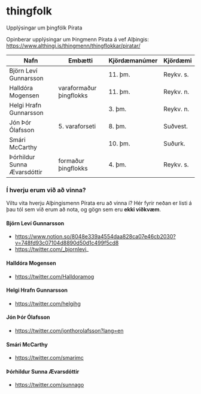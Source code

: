 # thingfolk
Upplýsingar um þingfólk Pírata


Opinberar upplýsingar um Þingmenn Pírata á vef Alþingis:
https://www.althingi.is/thingmenn/thingflokkar/piratar/



| Nafn | Embætti | Kjördæmanúmer | Kjördæmi |
|-|-|-|-|
|Björn Leví Gunnarsson | |		11. þm.	| Reykv. s.|
|Halldóra Mogensen|	varaformaður þingflokks | 11. þm.| Reykv. n.|
|Helgi Hrafn Gunnarsson | |	 3. þm. | Reykv. n.|
|Jón Þór Ólafsson|	5. varaforseti | 8. þm. | Suðvest.|
|Smári McCarthy| |10. þm. | Suðurk.|
|Þórhildur Sunna Ævarsdóttir|	formaður þingflokks | 4. þm. | Reykv. s.|


### Í hverju erum við að vinna?
Viltu vita hverju Alþingismenn Pírata eru að vinna í?
Hér fyrir neðan er listi á þau tól sem við erum að nota, og gögn sem eru **ekki viðkvæm**.

#### Björn Leví Gunnarsson
* https://www.notion.so/8048e339a4554daa828ca07e46cb2030?v=748fd93c07104d8890d50d1c499f5cd8
* https://twitter.com/_bjornlevi_

#### Halldóra Mogensen
* https://twitter.com/Halldoramog

#### Helgi Hrafn Gunnarsson
* https://twitter.com/helgihg

#### Jón Þór Ólafsson
* https://twitter.com/jonthorolafsson?lang=en

#### Smári McCarthy
* https://twitter.com/smarimc

#### Þórhildur Sunna Ævarsdóttir
* https://twitter.com/sunnago

